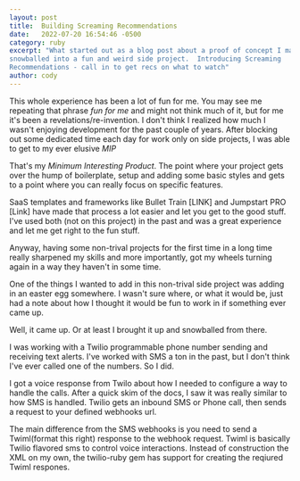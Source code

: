 ```yaml
---
layout: post
title:  Building Screaming Recommendations
date:   2022-07-20 16:54:46 -0500
category: ruby
excerpt: "What started out as a blog post about a proof of concept I made
snowballed into a fun and weird side project.  Introducing Screaming
Recommendations - call in to get recs on what to watch"
author: cody
---
```


This whole experience has been a lot of fun for me.  You may see me repeating
that phrase _fun for me_ and might not think much of it, but for me it's been a
revelations/re-invention.  I don't think I realized how much I wasn't enjoying
development for the past couple of years.  After blocking out some dedicated
time each day for work only on side projects, I was able to get to my ever
elusive *MIP*

That's my _Minimum Interesting Product_. The point where your
project gets over the hump of boilerplate, setup and adding some basic styles
and gets to a point where you can really focus on specific features.

SaaS templates and frameworks like Bullet Train [LINK] and Jumpstart PRO [Link]
have made that process a lot easier and let you get to the good stuff.  I've
used both (not on this project) in the past and was a great experience and let
me get right to the fun stuff.

Anyway, having some non-trival projects for the first time in a long time really
sharpened my skills and more importantly, got my wheels turning again in a way
they haven't in some time.

One of the things I wanted to add in this non-trival side project was adding in
an easter egg somewhere.  I wasn't sure where, or what it would be, just had a
note about how I thought it would be fun to work in if something ever came up.

Well, it came up.  Or at least I brought it up and snowballed from there.

I was working with a Twilio programmable phone number sending and receiving text
alerts.  I've worked with SMS a ton in the past, but I don't think I've ever
called one of the numbers.  So I did.

I got a voice response from Twilo about how I needed to configure a way to
handle the calls.  After a quick skim of the docs, I saw it was really similar
to how SMS is handled.  Twilio gets an inbound SMS or Phone call, then sends a
request to your defined webhooks url.  

The main difference from the SMS webhooks is you need to send a Twiml(format
this right) response
to the webhook request. Twiml is basically Twilio flavored sms to control voice
interactions.  Instead of construction the XML on my own, the twilio-ruby gem
has support for creating the reqiured Twiml respones.


